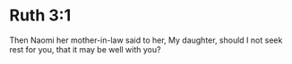 # Ruth 3:1

Then Naomi her mother-in-law said to her, My daughter, should I not seek rest for you, that it may be well with you?

